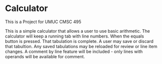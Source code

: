 Calculator
==========

This is a Project for UMUC CMSC 495

This is a simple calculator that allows a user to use basic arithmetic.
The calculator will keep a running tab with line numbers.
When the equals button is pressed. That tabulation is complete. A user may save or discard that tabultion. Any saved tabulations may be reloaded for review or line item changes. 
A comment by line feature will be included - only lines with operands will be available for comment.


